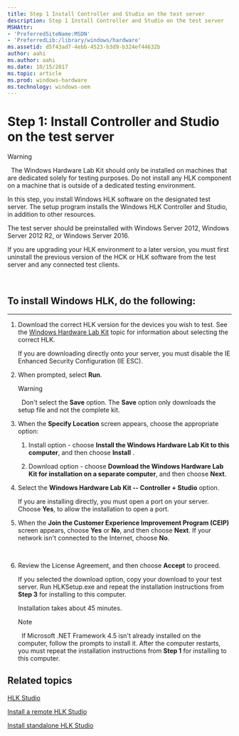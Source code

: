 ```yaml
---
title: Step 1 Install Controller and Studio on the test server
description: Step 1 Install Controller and Studio on the test server
MSHAttr:
- 'PreferredSiteName:MSDN'
- 'PreferredLib:/library/windows/hardware'
ms.assetid: d5f43ad7-4ebb-4523-b3d9-b324ef44632b
author: aahi
ms.author: aahi
ms.date: 10/15/2017
ms.topic: article
ms.prod: windows-hardware
ms.technology: windows-oem
---
```


# Step 1: Install Controller and Studio on the test server

>[!WARNING]
>  The Windows Hardware Lab Kit should only be installed on machines that are dedicated solely for testing purposes. Do not install any HLK component on a machine that is outside of a dedicated testing environment.

In this step, you install Windows HLK software on the designated test server. The setup program installs the Windows HLK Controller and Studio, in addition to other resources.

The test server should be preinstalled with Windows Server 2012, Windows Server 2012 R2, or Windows Server 2016.

If you are upgrading your HLK environment to a later version, you must first uninstall the previous version of the HCK or HLK software from the test server and any connected test clients.

 

## <span id="To_install_Windows_HLK__do_the_following_"></span><span id="to_install_windows_hlk__do_the_following_"></span><span id="TO_INSTALL_WINDOWS_HLK__DO_THE_FOLLOWING_"></span>To install Windows HLK, do the following:


****
1.  Download the correct HLK version for the devices you wish to  test. See the [Windows Hardware Lab Kit](https://docs.microsoft.com/windows-hardware/test/hlk/windows-hardware-lab-kit) topic for information about selecting the correct HLK.

    If you are downloading directly onto your server, you must disable the IE Enhanced Security Configuration (IE ESC).

2.  When prompted, select **Run**.

    >[!WARNING]
    >  Don't select the **Save** option. The **Save** option only downloads the setup file and not the complete kit.

3.  When the **Specify Location** screen appears, choose the appropriate option:

    1.  Install option - choose **Install the Windows Hardware Lab Kit to this computer**, and then choose **Install** .

    2.  Download option - choose **Download the Windows Hardware Lab Kit for installation on a separate computer**, and then choose **Next**.

4.  Select the **Windows Hardware Lab Kit -- Controller + Studio** option.

    If you are installing directly, you must open a port on your server. Choose **Yes**, to allow the installation to open a port.

5.  When the **Join the Customer Experience Improvement Program (CEIP)** screen appears, choose **Yes** or **No**, and then choose **Next**. If your network isn't connected to the Internet, choose **No**.

     

6.  Review the License Agreement, and then choose **Accept** to proceed.

    If you selected the download option, copy your download to your test server. Run HLKSetup.exe and repeat the installation instructions from **Step 3** for installing to this computer.

    Installation takes about 45 minutes.

    >[!NOTE]
    >  If Microsoft .NET Framework 4.5 isn't already installed on the computer, follow the prompts to install it. After the computer restarts, you must repeat the installation instructions from **Step 1** for installing to this computer.

## <span id="related_topics"></span>Related topics


[HLK Studio](../user/hlk-studio.md)

[Install a remote HLK Studio](../user/install-a-remote-hlk-studio.md)

[Install standalone HLK Studio](../user/install-standalone-hlk-studio.md)

 

 







